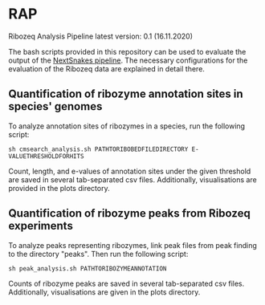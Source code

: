 # RAP
Ribozeq Analysis Pipeline
latest version: 0.1 (16.11.2020)

The bash scripts provided in this repository can be used to evaluate the output of the [NextSnakes pipeline](https://github.com/jfallmann/NextSnakes). The necessary configurations for the evaluation of the Ribozeq data are explained in detail there. 

## Quantification of ribozyme annotation sites in species' genomes

To analyze annotation sites of ribozymes in a species, run the following script:

`sh cmsearch_analysis.sh PATHTORIBOBEDFILEDIRECTORY E-VALUETHRESHOLDFORHITS`

Count, length, and e-values of annotation sites under the given threshold are saved in several tab-separated csv files. Additionally, visualisations are provided in the plots directory. 

## Quantification of ribozyme peaks from Ribozeq experiments

To analyze peaks representing ribozymes, link peak files from peak finding to the directory "peaks".
Then run the following script:

`sh peak_analysis.sh PATHTORIBOZYMEANNOTATION`

Counts of ribozyme peaks are saved in several tab-separated csv files. Additionally, visualisations are given in the plots directory. 

